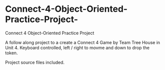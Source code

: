 # Connect-4-Object-Oriented-Practice-Project-
Connect 4 Object-Oriented Practice Project 

A follow along project to a create a Connect 4 Game by Team Tree House in Unit 4.
Keyboard controlled, left / right to movme and down to drop the token.

Project source files included.
